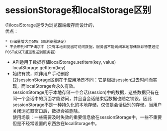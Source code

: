 # sessionStorage和localStorage区别  
(1)localStorage是专为浏览器端缓存而设计的，  
优点：  

	* 存储量增大至5MB（由浏览器决定）
	* 不会带到HTTP请求中（只有本地浏览器可访问数据，服务器不能访问本地存储除非特意通过POST或GET通道发送到服务器）  
  * API适用于数据存储localStorage.setItem(key, value)    localStorage.getItem(key)  
  * 始终有效，除非用户手动删除  
(2)sessionStorage区别在于应用场景不同：它是根据session过去时间而实现，而localStorage会永久有效。  
sessionStorage用于本地存储一个会话(session)中的数据，这些数据只有在同一个会话中的页面才能访问，并且当会话结束后数据也随之销毁。因此sessionStorage不是一种持久化的本地存储，仅仅是会话级别的存储。当用户关闭浏览器窗口后，数据会被删除。  
使用场景：一些需要及时失效的重要信息放在sessionStorage中，一些不重要但是不经常设置的东西放在localStorage中。  


